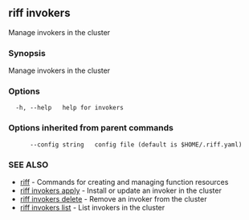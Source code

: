 ## riff invokers

Manage invokers in the cluster

### Synopsis

Manage invokers in the cluster

### Options

```
  -h, --help   help for invokers
```

### Options inherited from parent commands

```
      --config string   config file (default is $HOME/.riff.yaml)
```

### SEE ALSO

* [riff](riff.md)	 - Commands for creating and managing function resources
* [riff invokers apply](riff_invokers_apply.md)	 - Install or update an invoker in the cluster
* [riff invokers delete](riff_invokers_delete.md)	 - Remove an invoker from the cluster
* [riff invokers list](riff_invokers_list.md)	 - List invokers in the cluster

